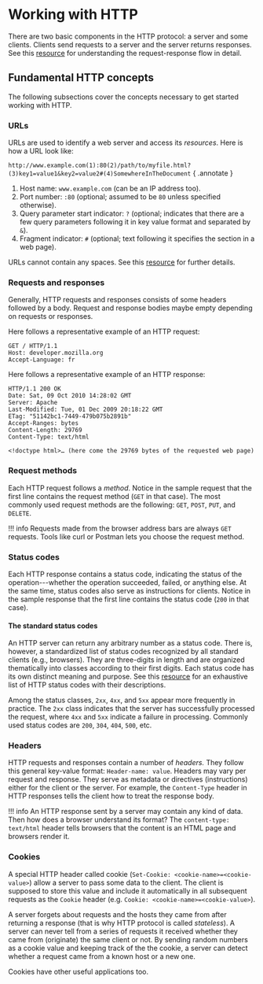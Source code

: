 # Working with HTTP

There are two basic components in the HTTP protocol: a server and some clients. Clients send requests to a server and the server returns responses. See this [resource](https://developer.mozilla.org/en-US/docs/Web/HTTP/Overview#http_flow) for understanding the request-response flow in detail.

## Fundamental HTTP concepts

The following subsections cover the concepts necessary to get started working with HTTP.

### URLs

URLs are used to identify a web server and access its _resources_. Here is how a URL look like:

`http://www.example.com(1):80(2)/path/to/myfile.html?(3)key1=value1&key2=value2#(4)SomewhereInTheDocument`
{ .annotate }

1. Host name: `www.example.com` (can be an IP address too).
2. Port number: `:80` (optional; assumed to be `80` unless specified otherwise).
3. Query parameter start indicator: `?` (optional; indicates that there are a few query parameters following it in key value format and separated by `&`).
4. Fragment indicator:  `#` (optional; text following it specifies the section in a web page).

URLs cannot contain any spaces. See this [resource](https://developer.mozilla.org/en-US/docs/Web/URI#urls) for further details.

### Requests and responses

Generally, HTTP requests and responses consists of some headers followed by a body. Request and response bodies maybe empty depending on requests or responses.

Here follows a representative example of an HTTP request:

```
GET / HTTP/1.1
Host: developer.mozilla.org
Accept-Language: fr
```

Here follows a representative example of an HTTP response:

```
HTTP/1.1 200 OK
Date: Sat, 09 Oct 2010 14:28:02 GMT
Server: Apache
Last-Modified: Tue, 01 Dec 2009 20:18:22 GMT
ETag: "51142bc1-7449-479b075b2891b"
Accept-Ranges: bytes
Content-Length: 29769
Content-Type: text/html

<!doctype html>… (here come the 29769 bytes of the requested web page)
```

### Request methods

Each HTTP request follows a _method_. Notice in the sample request that the first line contains the request method (`GET` in that case). The most commonly used request methods are the following: `GET`, `POST`, `PUT`, and `DELETE`.

!!! info
    Requests made from the browser address bars are always `GET` requests. Tools like curl or Postman lets you choose the request method.

### Status codes

Each HTTP response contains a status code, indicating the status of the operation---whether the operation succeeded, failed, or anything else. At the same time, status codes also serve as instructions for clients. Notice in the sample response that the first line contains the status code (`200` in that case).

#### The standard status codes

An HTTP server can return any arbitrary number as a status code. There is, however, a standardized list of status codes recognized by all standard clients (e.g., browsers). They are three-digits in length and are organized thematically into classes according to their first digits. Each status code has its own distinct meaning and purpose. See this [resource](https://developer.mozilla.org/en-US/docs/Web/HTTP/Status) for an exhaustive list of HTTP status codes with their descriptions.

Among the status classes, `2xx`, `4xx`, and `5xx` appear more frequently in practice. The `2xx` class indicates that the server has successfully processed the request, where `4xx` and `5xx` indicate a failure in processing. Commonly used status codes are `200`, `304`, `404`, `500`, etc.

### Headers

HTTP requests and responses contain a number of _headers._ They follow this general key-value format: `Header-name: value`. Headers may vary per request and response. They serve as metadata or directives (instructions) either for the client or the server. For example, the `Content-Type` header in HTTP responses tells the client how to treat the response body.

!!! info
    An HTTP response sent by a server may contain any kind of data. Then how does a browser understand its format? The `content-type: text/html` header tells browsers that the content is an HTML page and browsers render it.

### Cookies

A special HTTP header called cookie (`Set-Cookie: <cookie-name>=<cookie-value>`) allow a server to pass some data to the client. The client is supposed to store this value and include it automatically in all subsequent requests as the `Cookie` header (e.g. `Cookie: <cookie-name>=<cookie-value>`).

A server forgets about requests and the hosts they came from after returning a response (that is why HTTP protocol is called _stateless_). A server can never tell from a series of requests it received whether they came from (originate) the same client or not. By sending random numbers as a cookie value and keeping track of the the cookie, a server can detect whether a request came from a known host or a new one.

Cookies have other useful applications too.
